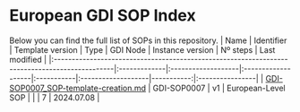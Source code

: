 # European GDI SOP Index
Below you can find the full list of SOPs in this repository.
| Name                                                                                          | Identifier   | Template version   | Type               | GDI Node   | Instance version   |   Nº steps | Last modified   |
|:----------------------------------------------------------------------------------------------|:-------------|:-------------------|:-------------------|:-----------|:-------------------|-----------:|:----------------|
| [GDI-SOP0007_SOP-template-creation.md](./european-level/GDI-SOP0007_SOP-template-creation.md) | GDI-SOP0007  | v1                 | European-Level SOP |            |                    |          7 | 2024.07.08      |